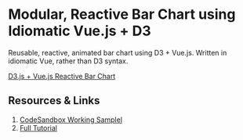 # Modular, Reactive Bar Chart using Idiomatic Vue.js + D3

Reusable, reactive, animated bar chart using D3 + Vue.js. Written in idiomatic Vue, rather than D3 syntax.

[D3.js + Vue.js Reactive Bar Chart](https://i.imgur.com/jycLEpB.gifv)

## Resources & Links

1. [CodeSandbox Working Samplel](https://codesandbox.io/embed/d3-bar-chart-vuejs-okz1r)
2. [Full Tutorial](https://link.medium.com/TVXVUMDTlY)
